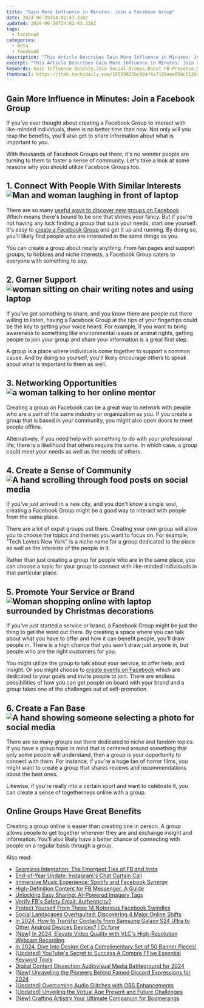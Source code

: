 ```yaml
---
title: "Gain More Influence in Minutes: Join a Facebook Group"
date: 2024-06-25T14:02:43.316Z
updated: 2024-06-26T14:02:43.316Z
tags:
  - facebook
categories:
  - meta
  - facebook
description: "This Article Describes Gain More Influence in Minutes: Join a Facebook Group"
excerpt: "This Article Describes Gain More Influence in Minutes: Join a Facebook Group"
keywords: Gain Influence Quickly,Join Social Groups,Boost FB Presence,Networking Strategies,Engage in FB Groups,Influencer Hubs,Group Connect Tips
thumbnail: https://thmb.techidaily.com/19529825bc864f6a7105eee056c51264b322fc80a0ff9dab5d25b004c909ef6a.jpg
---
```


## Gain More Influence in Minutes: Join a Facebook Group

 If you've ever thought about creating a Facebook Group to interact with like-minded individuals, there is no better time than now. Not only will you reap the benefits, you'll also get to share information about what is important to you.

 With thousands of Facebook Groups out there, it's no wonder people are turning to them to foster a sense of community. Let's take a look at some reasons why you should utilize Facebook Groups too.

## 1\. Connect With People With Similar Interests ![Man and woman laughing in front of laptop](https://static1.makeuseofimages.com/wordpress/wp-content/uploads/2022/11/pexels-andrea-piacquadio-853151.jpg)

 There are so many [useful ways to discover new groups on Facebook](https://www.makeuseof.com/tag/5-awesome-ways-discover-new-facebook-groups/) . Which means there's bound to be one that strikes your fancy. But if you're not having any luck finding a group that suits your needs, start one yourself. It's easy to [create a Facebook Group](https://www.makeuseof.com/create-facebook-group/) and get it up and running. By doing so, you'll likely find people who are interested in the same things as you.

 You can create a group about nearly anything. From fan pages and support groups, to hobbies and niche interests, a Facebook Group caters to everyone with something to say.

## 2\. Garner Support ![woman sitting on chair writing notes and using laptop](https://static1.makeuseofimages.com/wordpress/wp-content/uploads/2022/01/woman_online_tech_course.jpg)

 If you've got something to share, and you know there are people out there willing to listen, having a Facebook Group at the tips of your fingertips could be the key to getting your voice heard. For example, if you want to bring awareness to something like environmental issues or animal rights, getting people to join your group and share your information is a great first step.

 A group is a place where individuals come together to support a common cause. And by doing so yourself, you'll likely encourage others to speak about what is important to them as well.

## 3\. Networking Opportunities ![a woman talking to her online mentor](https://static1.makeuseofimages.com/wordpress/wp-content/uploads/2022/06/online-mentor.jpg)

 Creating a group on Facebook can be a great way to network with people who are a part of the same industry or organization as you. If you create a group that is based in your community, you might also open doors to meet people offline.

 Alternatively, if you need help with something to do with your professional life, there is a likelihood that others require the same. In which case, a group could meet your needs as well as the needs of others.

## 4\. Create a Sense of Community ![A hand scrolling through food posts on social media](https://static1.makeuseofimages.com/wordpress/wp-content/uploads/2022/11/pexels-kerde-severin-1542252.jpg)

 If you've just arrived in a new city, and you don't know a single soul, creating a Facebook Group might be a good way to interact with people from the same place.

 There are a lot of expat groups out there. Creating your own group will allow you to choose the topics and themes you want to focus on. For example, "Tech Lovers New York" is a niche name for a group dedicated to the place as well as the interests of the people in it.

 Rather than just creating a group for people who are in the same place, you can choose a topic for your group to connect with like-minded individuals in that particular place.

## 5\. Promote Your Service or Brand ![Woman shopping online with laptop surrounded by Christmas decorations](https://static1.makeuseofimages.com/wordpress/wp-content/uploads/2022/12/digital-gift-hero.jpg)

 If you've just started a service or brand, a Facebook Group might be just the thing to get the word out there. By creating a space where you can talk about what you have to offer and how it can benefit people, you'll draw people in. There is a high chance that you won't draw just anyone in, but people who are the right customers for you.

 You might utilize the group to talk about your service, to offer help, and insight. Or you might choose to [create events on Facebook](https://www.makeuseof.com/tag/create-events-facebook/) which are dedicated to your goals and invite people to join. There are endless possibilities of how you can get people on board with your brand and a group takes one of the challenges out of self-promotion.

## 6\. Create a Fan Base ![A hand showing someone selecting a photo for social media](https://static1.makeuseofimages.com/wordpress/wp-content/uploads/2022/11/pexels-cottonbro-5082579.jpg)

 There are so many groups out there dedicated to niche and fandom topics. If you have a group topic in mind that is centered around something that only some people will understand, then a group is your opportunity to connect with them. For instance, if you're a huge fan of horror films, you might want to create a group that shares reviews and recommendations about the best ones.

 Likewise, if you're really into a certain sport and want to celebrate it, you can create a sense of togetherness online with a group.

## Online Groups Have Great Benefits

 Creating a group online is easier than creating one in person. A group allows people to get together wherever they are and exchange insight and information. You'll also likely have a better chance of connecting with people on a regular basis through a group.


<ins class="adsbygoogle"
     style="display:block"
     data-ad-format="autorelaxed"
     data-ad-client="ca-pub-7571918770474297"
     data-ad-slot="1223367746"></ins>



<ins class="adsbygoogle"
     style="display:block"
     data-ad-client="ca-pub-7571918770474297"
     data-ad-slot="8358498916"
     data-ad-format="auto"
     data-full-width-responsive="true"></ins>

<span class="atpl-alsoreadstyle">Also read:</span>
<div><ul>
<li><a href="https://facebook.techidaily.com/seamless-integration-the-emergent-ties-of-fb-and-insta/"><u>Seamless Integration: The Emergent Ties of FB and Insta</u></a></li>
<li><a href="https://facebook.techidaily.com/end-of-year-update-instagrams-chat-curtain-call/"><u>End-of-Year Update: Instagram's Chat Curtain Call</u></a></li>
<li><a href="https://facebook.techidaily.com/immersive-music-experience-spotify-and-facebook-synergy/"><u>Immersive Music Experience: Spotify and Facebook Synergy</u></a></li>
<li><a href="https://facebook.techidaily.com/high-definition-content-for-fb-messenger-a-guide/"><u>High-Definition Content for FB Messenger: A Guide</u></a></li>
<li><a href="https://facebook.techidaily.com/unlocking-easy-sharing-ai-powered-imagery-tags/"><u>Unlocking Easy Sharing: AI-Powered Imagery Tags</u></a></li>
<li><a href="https://facebook.techidaily.com/verify-fbs-safety-email-(securityfbcom)-authenticity/"><u>Verify FB's Safety Email: <security@fb.com> Authenticity?</u></a></li>
<li><a href="https://facebook.techidaily.com/protect-yourself-from-these-14-notorious-facebook-swindles/"><u>Protect Yourself From These 14 Notorious Facebook Swindles</u></a></li>
<li><a href="https://facebook.techidaily.com/social-landscapes-overhauited-discovering-4-major-online-shifts/"><u>Social Landscapes Overhauited: Discovering 4 Major Online Shifts</u></a></li>
<li><a href="https://android-transfer.techidaily.com/in-2024-how-to-transfer-contacts-from-samsung-galaxy-s24-ultra-to-other-android-devices-devices-drfone-by-drfone-transfer-from-android-transfer-from-android/"><u>In 2024, How to Transfer Contacts from Samsung Galaxy S24 Ultra to Other Android Devices Devices? | Dr.fone</u></a></li>
<li><a href="https://screen-sharing-recording.techidaily.com/new-in-2024-elevate-video-quality-with-vlcs-high-resolution-webcam-recording/"><u>[New] In 2024, Elevate Video Quality with VLC's High-Resolution Webcam Recording</u></a></li>
<li><a href="https://facebook-record-videos.techidaily.com/in-2024-dive-into-design-get-a-complimentary-set-of-50-banner-pieces/"><u>In 2024, Dive Into Design  Get a Complimentary Set of 50 Banner Pieces!</u></a></li>
<li><a href="https://facebook-video-share.techidaily.com/updated-youtubes-secret-to-success-a-compre-ffive-essential-keyword-tools/"><u>[Updated] YouTube's Secret to Success  A Compre FFive Essential Keyword Tools</u></a></li>
<li><a href="https://fox-direct.techidaily.com/digital-content-dissection-audiovisual-media-battleground-for-2024/"><u>Digital Content Dissection  Audiovisual Media Battleground for 2024</u></a></li>
<li><a href="https://discord-videos.techidaily.com/new-unraveling-the-pioneers-behind-famed-discord-expressions-for-2024/"><u>[New] Unraveling the Pioneers Behind Famed Discord Expressions for 2024</u></a></li>
<li><a href="https://screen-sharing-recording.techidaily.com/updated-overcoming-audio-glitches-with-obs-enhancements/"><u>[Updated] Overcoming Audio Glitches with OBS Enhancements</u></a></li>
<li><a href="https://some-guidance.techidaily.com/updated-unveiling-the-virtual-age-present-and-future-challenges/"><u>[Updated] Unveiling the Virtual Age  Present and Future Challenges</u></a></li>
<li><a href="https://snapchat-videos.techidaily.com/new-crafting-artistry-your-ultimate-companion-for-boomerangs/"><u>[New] Crafting Artistry  Your Ultimate Companion for Boomerangs</u></a></li>
</ul></div>
